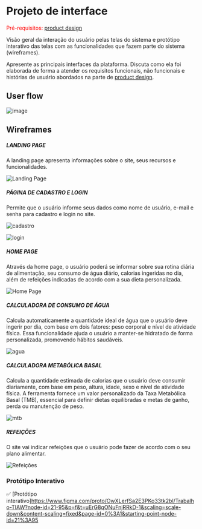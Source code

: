 
# Projeto de interface

<span style="color:red">Pré-requisitos: <a href="03-Product-design.md"> product design</a></span>

 Visão geral da interação do usuário pelas telas do sistema e protótipo interativo das telas com as funcionalidades que fazem parte do sistema (wireframes).

 Apresente as principais interfaces da plataforma. Discuta como ela foi elaborada de forma a atender os requisitos funcionais, não funcionais e histórias de usuário abordados na parte de <a href="03-Product-design.md"> product design</a></span>.

 ## User flow

![image](https://github.com/user-attachments/assets/b5257a37-a2d1-435f-9aa5-62ee4f1fb9c2)


## Wireframes

##### LANDING PAGE

A landing page apresenta informações sobre o site, seus recursos e funcionalidades.

![Landing Page](https://github.com/user-attachments/assets/73a61819-d453-4a4d-b854-03ee81df188e)

##### PÁGINA DE CADASTRO E LOGIN

Permite que o usuário informe seus dados como nome de usuário, e-mail e senha para cadastro e login no site.

![cadastro](https://github.com/user-attachments/assets/97271682-8916-404b-9419-f8a8df4942e5)

![login](https://github.com/user-attachments/assets/9d14f728-5a16-475d-a0ef-240a597405af)

##### HOME PAGE

Através da home page, o usuário poderá se informar sobre sua rotina diária de alimentação, seu consumo de água diário, calorias ingeridas no dia, além de refeições indicadas de acordo com a sua dieta personalizada.

![Home Page](https://github.com/user-attachments/assets/82deb613-1564-4b92-ac8c-061a263befd1)

##### CALCULADORA DE CONSUMO DE ÁGUA

Calcula automaticamente a quantidade ideal de água que o usuário deve ingerir por dia, com base em dois fatores: peso corporal e nível de atividade física. Essa funcionalidade ajuda o usuário a manter-se hidratado de forma personalizada, promovendo hábitos saudáveis.

![agua](https://github.com/user-attachments/assets/f08bb26c-bbf7-40f6-9086-4cce8beeed28)

##### CALCULADORA METABÓLICA BASAL

Calcula a quantidade estimada de calorias que o usuário deve consumir diariamente, com base em peso, altura, idade, sexo e nível de atividade física. A ferramenta fornece um valor personalizado da Taxa Metabólica Basal (TMB), essencial para definir dietas equilibradas e metas de ganho, perda ou manutenção de peso.

![mtb](https://github.com/user-attachments/assets/008172ae-04a1-4956-a5d1-3ceab0e824c6)

##### REFEIÇÕES

O site vai indicar refeições que o usuário pode fazer de acordo com o seu plano alimentar.

![Refeições](https://github.com/user-attachments/assets/5f02ad90-7e98-4b7a-bb12-c0c574621af5)


### Protótipo Interativo

✅ [Protótipo interativo]https://www.figma.com/proto/OwXLerfSa2E3PKo33tk2bl/Trabalho-TIAW?node-id=21-95&p=f&t=uErG8qONuFnjRRkD-1&scaling=scale-down&content-scaling=fixed&page-id=0%3A1&starting-point-node-id=21%3A95
